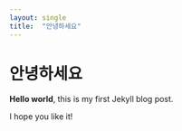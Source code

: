 ```yaml
---
layout: single
title:  "안녕하세요"
---
```



# 안녕하세요

**Hello world**, this is my first Jekyll blog post.

I hope you like it!
